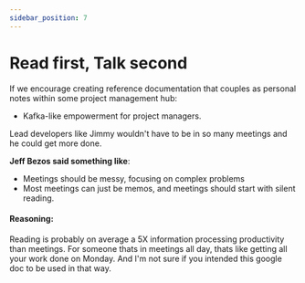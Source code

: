 ```yaml
---
sidebar_position: 7
---
```


# Read first, Talk second

If we encourage creating reference documentation that couples as personal notes within some project management hub:

- Kafka-like empowerment for project managers.

Lead developers like Jimmy wouldn't have to be in so many meetings and he could get more done.

**Jeff Bezos said something like**:

- Meetings should be messy, focusing on complex problems
- Most meetings can just be memos, and meetings should start with silent reading.

#### Reasoning:

Reading is probably on average a 5X information processing productivity than meetings. For someone thats in meetings all day, thats like getting all your work done on Monday. And I'm not sure if you intended this google doc to be used in that way.
